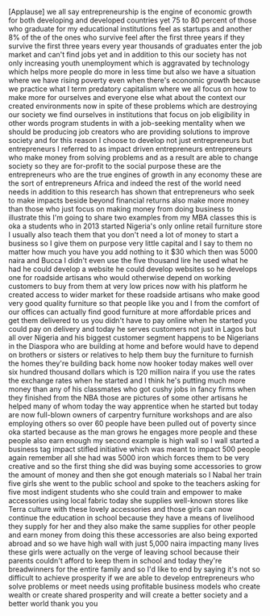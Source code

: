 
[Applause]
we all say entrepreneurship is the
engine of economic growth for both
developing and developed countries yet
75 to 80 percent of those who graduate
for my educational institutions
feel as startups and another 8% of the
of the ones who survive feel after the
first three years if they survive the
first three years every year thousands
of graduates enter the job market and
can&#39;t find jobs yet and in addition to
this our society has not only increasing
youth unemployment which is aggravated
by technology which helps more people do
more in less time but also we have a
situation where we have rising poverty
even when there&#39;s economic growth
because we practice what I term
predatory capitalism where we all focus
on how to make more for ourselves and
everyone else what about the context our
created environments now in spite of
these problems which are destroying our
society we find ourselves in
institutions that focus on job
eligibility in other words program
students in with a job-seeking mentality
when we should be producing job creators
who are providing solutions to improve
society and for this reason I choose to
develop not just entrepreneurs but
entrepreneurs I referred to as impact
driven entrepreneurs entrepreneurs who
make money from solving problems and as
a result are able to change society so
they are for-profit to the social
purpose these are the entrepreneurs who
are the true engines of growth in any
economy these are the sort of
entrepreneurs Africa and indeed the rest
of the world need needs in addition to
this research has shown that
entrepreneurs who seek to make impacts
beside beyond financial returns also
make more money than those who just
focus on making money from doing
business
to illustrate this I&#39;m going to share
two examples from my MBA classes
this is oka a students who in 2013
started
Nigeria&#39;s only online retail furniture
store
I usually also teach them that you don&#39;t
need a lot of money to start a business
so I give them on purpose very little
capital and I say to them no matter how
much you have you add nothing to it $30
which then was 5000 naira and Bucca I
didn&#39;t even use the five thousand lire
he used what he had he could develop a
website he could develop websites so he
develops one for roadside artisans who
would otherwise depend on working
customers to buy from them at very low
prices now with his platform he created
access to wider market for these
roadside artisans who make good very
good quality furniture so that people
like you and I from the comfort of our
offices can actually find good furniture
at more affordable prices and get them
delivered to us you didn&#39;t have to pay
online when he started you could pay on
delivery and today he serves customers
not just in Lagos but all over Nigeria
and his biggest customer segment happens
to be Nigerians in the Diaspora who are
building at home and before would have
to depend on brothers or sisters or
relatives to help them buy the furniture
to furnish the homes they&#39;re building
back home now hooker today makes well
over six hundred thousand dollars which
is 120 million naira if you use the
rates the exchange rates when he started
and I think he&#39;s putting much more money
than any of his classmates who got cushy
jobs in fancy firms when they finished
from the NBA those are pictures of some
other artisans he helped many of whom
today the way apprentice when he started
but today are now full-blown owners of
carpentry furniture workshops and are
also employing others so over 60 people
have been pulled out of poverty since
oka started because as the man grows he
engages more people and these people
also earn enough my second example is
high wall so I wall started a business
tag
impact stifled initiative which was
meant to impact 500 people again
remember all she had was 5000 iron which
forces them to be very creative and so
the first thing she did was buying some
accessories to grow the amount of money
and then she got enough materials so I
Nabal her train five girls she went to
the public school and spoke to the
teachers asking for five most indigent
students who she could train and empower
to make accessories using local fabric
today she supplies well-known stores
like Terra culture with these lovely
accessories and those girls can now
continue the education in school because
they have a means of livelihood they
supply for her and they also make the
same supplies for other people and earn
money from doing this these accessories
are also being exported abroad and so we
have high wall with just 5,000 naira
impacting many lives these girls were
actually on the verge of leaving school
because their parents couldn&#39;t afford to
keep them in school and today they&#39;re
breadwinners for the entire family and
so I&#39;d like to end by saying it&#39;s not so
difficult to achieve prosperity if we
are able to develop entrepreneurs who
solve problems or meet needs using
profitable business models who create
wealth or create shared prosperity and
will create a better society and a
better world thank you
you
